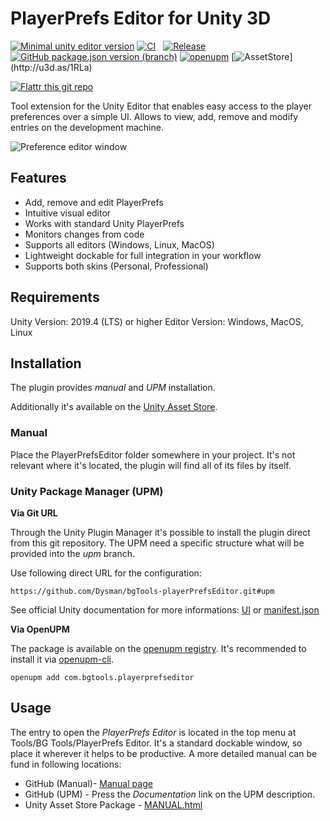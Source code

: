 # PlayerPrefs Editor for Unity 3D

[![Minimal unity editor version](https://img.shields.io/badge/UnityEditor-2017.4%20or%20later-blue.svg)](https://unity3d.com/de/get-unity/download/archive)
[![CI](https://github.com/Dysman/bgTools-playerPrefsEditor/workflows/CI/badge.svg)](https://github.com/Dysman/bgTools-playerPrefsEditor/actions)&nbsp;&nbsp;
[![Release](https://img.shields.io/github/v/release/Dysman/bgTools-playerPrefsEditor?include_prereleases&label=Release)](https://github.com/Dysman/bgTools-playerPrefsEditor/releases)
[![GitHub package.json version (branch)](https://img.shields.io/github/package-json/v/dysman/bgTools-playerPrefsEditor/upm?label=GitURL-UPM)](https://github.com/Dysman/bgTools-playerPrefsEditor/tree/upm)
[![openupm](https://img.shields.io/npm/v/com.bgtools.playerprefseditor?label=OpenUPM&registry_uri=https://package.openupm.com)](https://openupm.com/packages/com.bgtools.playerprefseditor)
[![AssetStore](https://img.shields.io/badge/dynamic/xml?url=http://u3d.as/1RLa&label=UnityAssetStore&query=//*[contains(@class,%20%27product-version%27)]/div[2]&prefix=v)](http://u3d.as/1RLa)

[![Flattr this git repo](http://api.flattr.com/button/flattr-badge-large.png)](https://flattr.com/@dysman)

Tool extension for the Unity Editor that enables easy access to the player preferences over a simple UI. Allows to view, add, remove and modify entries on the development machine.

![Preference editor window](https://www.bgranzow.de/downloads/PlayerPrefsEditorV1_0_1.png)

## Features

* Add, remove and edit PlayerPrefs
* Intuitive visual editor
* Works with standard Unity PlayerPrefs
* Monitors changes from code
* Supports all editors (Windows, Linux, MacOS)
* Lightweight dockable for full integration in your workflow
* Supports both skins (Personal, Professional)

## Requirements

Unity Version: 2019.4 (LTS) or higher
Editor Version: Windows, MacOS, Linux

## Installation

The plugin provides *manual* and *UPM* installation.


Additionally it's available on the [Unity Asset Store](http://u3d.as/1RLa).

### Manual
Place the PlayerPrefsEditor folder somewhere in your project. It's not relevant where it's located, the plugin will find all of its files by itself.

### Unity Package Manager (UPM)

**Via Git URL**

Through the Unity Plugin Manager it's possible to install the plugin direct from this git repository.
The UPM need a specific structure what will be provided into the *upm* branch.

Use following direct URL for the configuration:
```
https://github.com/Dysman/bgTools-playerPrefsEditor.git#upm
```
See official Unity documentation for more informations: [UI](https://docs.unity3d.com/Manual/upm-ui-giturl.html) or [manifest.json](https://docs.unity3d.com/Manual/upm-git.html)

**Via OpenUPM**

The package is available on the [openupm registry](https://openupm.com). It's recommended to install it via [openupm-cli](https://github.com/openupm/openupm-cli).

```
openupm add com.bgtools.playerprefseditor
```

## Usage

The entry to open the _PlayerPrefs Editor_ is located in the top menu at Tools/BG Tools/PlayerPrefs Editor. It's a standard dockable window, so place it wherever it helps to be productive.
A more detailed manual can be fund in following locations:
* GitHub (Manual)- [Manual page](Packages/PlayerPrefsEditor/Documentation~/PlayerPrefsEditor.md)
* GitHub (UPM) - Press the _Documentation_ link on the UPM description.
* Unity Asset Store Package - [MANUAL.html](Documentation/MANUAL.html)
